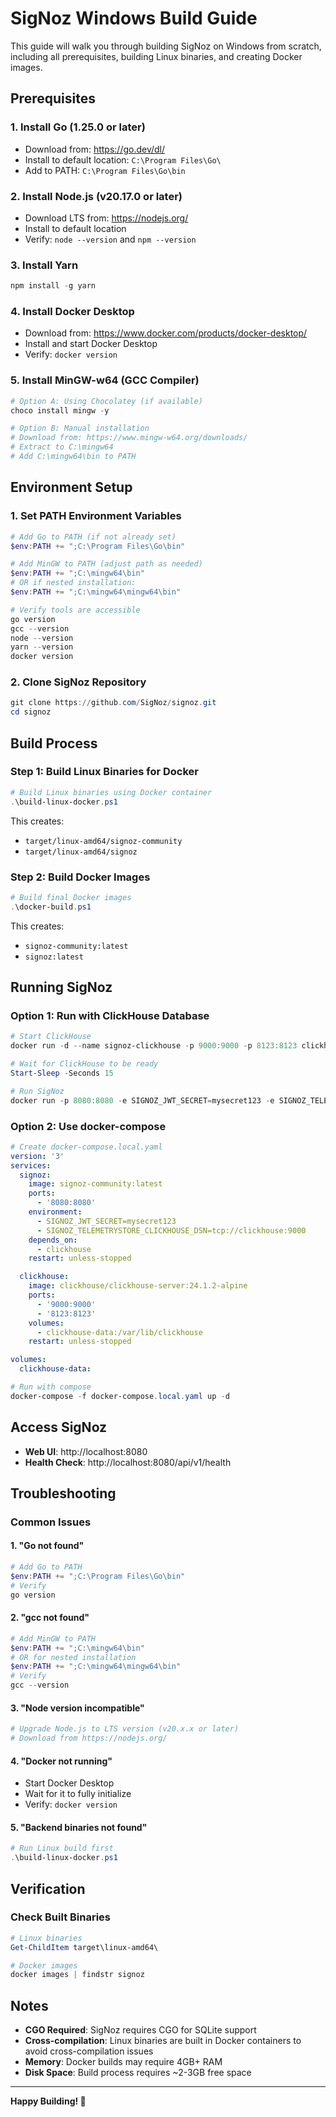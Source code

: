 # SigNoz Windows Build Guide

This guide will walk you through building SigNoz on Windows from scratch, including all prerequisites, building Linux binaries, and creating Docker images.

## Prerequisites

### 1. Install Go (1.25.0 or later)
- Download from: https://go.dev/dl/
- Install to default location: `C:\Program Files\Go\`
- Add to PATH: `C:\Program Files\Go\bin`

### 2. Install Node.js (v20.17.0 or later)
- Download LTS from: https://nodejs.org/
- Install to default location
- Verify: `node --version` and `npm --version`

### 3. Install Yarn
```powershell
npm install -g yarn
```

### 4. Install Docker Desktop
- Download from: https://www.docker.com/products/docker-desktop/
- Install and start Docker Desktop
- Verify: `docker version`

### 5. Install MinGW-w64 (GCC Compiler)
```powershell
# Option A: Using Chocolatey (if available)
choco install mingw -y

# Option B: Manual installation
# Download from: https://www.mingw-w64.org/downloads/
# Extract to C:\mingw64
# Add C:\mingw64\bin to PATH
```

## Environment Setup

### 1. Set PATH Environment Variables
```powershell
# Add Go to PATH (if not already set)
$env:PATH += ";C:\Program Files\Go\bin"

# Add MinGW to PATH (adjust path as needed)
$env:PATH += ";C:\mingw64\bin"
# OR if nested installation:
$env:PATH += ";C:\mingw64\mingw64\bin"

# Verify tools are accessible
go version
gcc --version
node --version
yarn --version
docker version
```

### 2. Clone SigNoz Repository
```powershell
git clone https://github.com/SigNoz/signoz.git
cd signoz
```

## Build Process

### Step 1: Build Linux Binaries for Docker
```powershell
# Build Linux binaries using Docker container
.\build-linux-docker.ps1
```

This creates:
- `target/linux-amd64/signoz-community`
- `target/linux-amd64/signoz`

### Step 2: Build Docker Images
```powershell
# Build final Docker images
.\docker-build.ps1
```

This creates:
- `signoz-community:latest`
- `signoz:latest`

## Running SigNoz

### Option 1: Run with ClickHouse Database
```powershell
# Start ClickHouse
docker run -d --name signoz-clickhouse -p 9000:9000 -p 8123:8123 clickhouse/clickhouse-server:24.1.2-alpine

# Wait for ClickHouse to be ready
Start-Sleep -Seconds 15

# Run SigNoz
docker run -p 8080:8080 -e SIGNOZ_JWT_SECRET=mysecret123 -e SIGNOZ_TELEMETRYSTORE_CLICKHOUSE_DSN=tcp://host.docker.internal:9000 -v signoz-sqlite:/var/lib/signoz --name signoz-app signoz-community:latest
```

### Option 2: Use docker-compose
```yaml
# Create docker-compose.local.yaml
version: '3'
services:
  signoz:
    image: signoz-community:latest
    ports:
      - '8080:8080'
    environment:
      - SIGNOZ_JWT_SECRET=mysecret123
      - SIGNOZ_TELEMETRYSTORE_CLICKHOUSE_DSN=tcp://clickhouse:9000
    depends_on:
      - clickhouse
    restart: unless-stopped

  clickhouse:
    image: clickhouse/clickhouse-server:24.1.2-alpine
    ports:
      - '9000:9000'
      - '8123:8123'
    volumes:
      - clickhouse-data:/var/lib/clickhouse
    restart: unless-stopped

volumes:
  clickhouse-data:
```

```powershell
# Run with compose
docker-compose -f docker-compose.local.yaml up -d
```

## Access SigNoz

- **Web UI**: http://localhost:8080
- **Health Check**: http://localhost:8080/api/v1/health

## Troubleshooting

### Common Issues

#### 1. "Go not found"
```powershell
# Add Go to PATH
$env:PATH += ";C:\Program Files\Go\bin"
# Verify
go version
```

#### 2. "gcc not found"
```powershell
# Add MinGW to PATH
$env:PATH += ";C:\mingw64\bin"
# OR for nested installation
$env:PATH += ";C:\mingw64\mingw64\bin"
# Verify
gcc --version
```

#### 3. "Node version incompatible"
```powershell
# Upgrade Node.js to LTS version (v20.x.x or later)
# Download from https://nodejs.org/
```

#### 4. "Docker not running"
- Start Docker Desktop
- Wait for it to fully initialize
- Verify: `docker version`

#### 5. "Backend binaries not found"
```powershell
# Run Linux build first
.\build-linux-docker.ps1
```

## Verification

### Check Built Binaries
```powershell
# Linux binaries
Get-ChildItem target\linux-amd64\

# Docker images
docker images | findstr signoz
```

## Notes

- **CGO Required**: SigNoz requires CGO for SQLite support
- **Cross-compilation**: Linux binaries are built in Docker containers to avoid cross-compilation issues
- **Memory**: Docker builds may require 4GB+ RAM
- **Disk Space**: Build process requires ~2-3GB free space

---

**Happy Building! 🚀**
